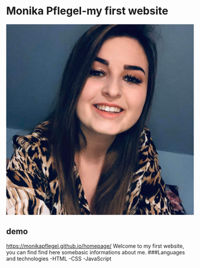 # Monika Pflegel-my first website
![Monika](images/Monika.jpg)
## demo
https://monikapflegel.github.io/homepage/
Welcome to my first website, you can find find here somebasic informations about me.
###Languages and technologies 
-HTML
-CSS
-JavaScript
